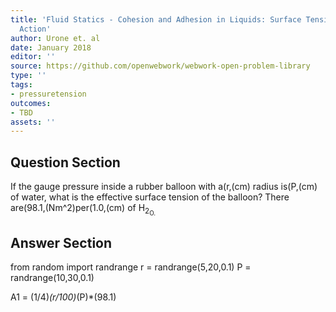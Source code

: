 ```yaml
---
title: 'Fluid Statics - Cohesion and Adhesion in Liquids: Surface Tension and Capillary
  Action'
author: Urone et. al
date: January 2018
editor: ''
source: https://github.com/openwebwork/webwork-open-problem-library
type: ''
tags:
- pressuretension
outcomes:
- TBD
assets: ''
---
```


## Question Section 

If the gauge pressure inside a rubber balloon with a(r,(cm) radius is(P,(cm) of water, what is the effective surface tension of the balloon? There are(98.1,(Nm^2)per(1.0,(cm) of H<sub>2<sub>O.


## Answer Section

from random import randrange
r = randrange(5,20,0.1)
P = randrange(10,30,0.1)

A1 = (1/4)*(r/100)*(P)*(98.1)